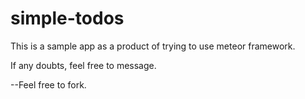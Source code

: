 # simple-todos

This is a sample app as a product of trying to use meteor framework.

If any doubts, feel free to message.

--Feel free to fork.

